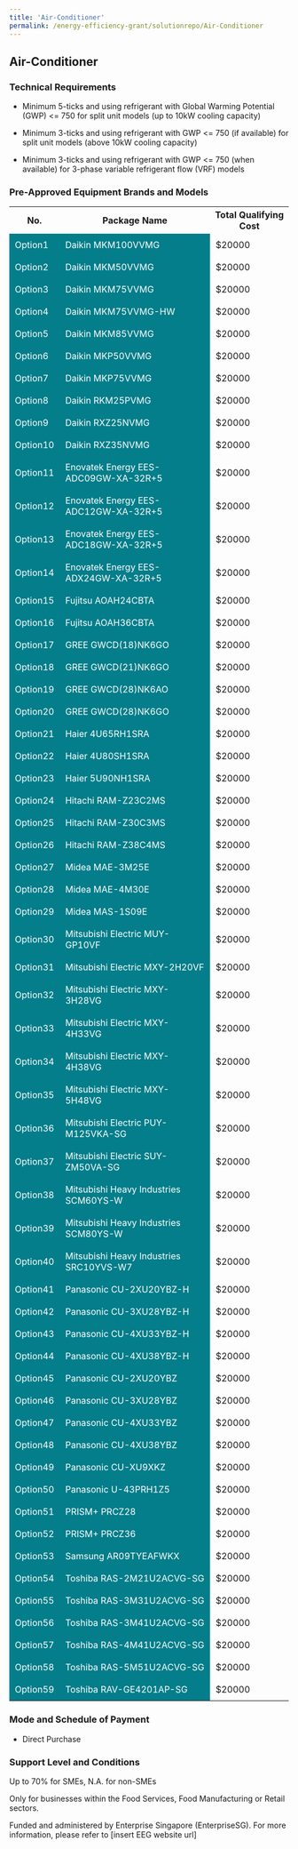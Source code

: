 ```yaml
---
title: 'Air-Conditioner'
permalink: /energy-efficiency-grant/solutionrepo/Air-Conditioner
---
```


## Air-Conditioner

### Technical Requirements

- Minimum 5-ticks and using refrigerant with Global Warming Potential (GWP) <= 750 for split unit models (up to 10kW cooling capacity)

- Minimum 3-ticks and using refrigerant with GWP <= 750 (if available) for split unit models (above 10kW cooling capacity)

- Minimum 3-ticks and using refrigerant with GWP <= 750 (when available) for 3-phase variable refrigerant flow (VRF) models


### Pre-Approved Equipment Brands and Models

<table>
<tr>
<th><b>No.</b></th>
<th><b>Package Name</b></th>
<th><b>Total Qualifying Cost</b></th>
</tr>
<tr>
<td style='padding: 10px; background-color: #037E8A; color: #FFFFFF;'>Option1</td>
<td style='padding: 10px; background-color: #037E8A; color: #FFFFFF;'>Daikin MKM100VVMG</td>
<td style='padding: 10px;'>$20000</td>
</tr>
<tr>
<td style='padding: 10px; background-color: #037E8A; color: #FFFFFF;'>Option2</td>
<td style='padding: 10px; background-color: #037E8A; color: #FFFFFF;'>Daikin MKM50VVMG</td>
<td style='padding: 10px;'>$20000</td>
</tr>
<tr>
<td style='padding: 10px; background-color: #037E8A; color: #FFFFFF;'>Option3</td>
<td style='padding: 10px; background-color: #037E8A; color: #FFFFFF;'>Daikin MKM75VVMG</td>
<td style='padding: 10px;'>$20000</td>
</tr>
<tr>
<td style='padding: 10px; background-color: #037E8A; color: #FFFFFF;'>Option4</td>
<td style='padding: 10px; background-color: #037E8A; color: #FFFFFF;'>Daikin MKM75VVMG-HW</td>
<td style='padding: 10px;'>$20000</td>
</tr>
<tr>
<td style='padding: 10px; background-color: #037E8A; color: #FFFFFF;'>Option5</td>
<td style='padding: 10px; background-color: #037E8A; color: #FFFFFF;'>Daikin MKM85VVMG</td>
<td style='padding: 10px;'>$20000</td>
</tr>
<tr>
<td style='padding: 10px; background-color: #037E8A; color: #FFFFFF;'>Option6</td>
<td style='padding: 10px; background-color: #037E8A; color: #FFFFFF;'>Daikin MKP50VVMG</td>
<td style='padding: 10px;'>$20000</td>
</tr>
<tr>
<td style='padding: 10px; background-color: #037E8A; color: #FFFFFF;'>Option7</td>
<td style='padding: 10px; background-color: #037E8A; color: #FFFFFF;'>Daikin MKP75VVMG</td>
<td style='padding: 10px;'>$20000</td>
</tr>
<tr>
<td style='padding: 10px; background-color: #037E8A; color: #FFFFFF;'>Option8</td>
<td style='padding: 10px; background-color: #037E8A; color: #FFFFFF;'>Daikin RKM25PVMG</td>
<td style='padding: 10px;'>$20000</td>
</tr>
<tr>
<td style='padding: 10px; background-color: #037E8A; color: #FFFFFF;'>Option9</td>
<td style='padding: 10px; background-color: #037E8A; color: #FFFFFF;'>Daikin RXZ25NVMG</td>
<td style='padding: 10px;'>$20000</td>
</tr>
<tr>
<td style='padding: 10px; background-color: #037E8A; color: #FFFFFF;'>Option10</td>
<td style='padding: 10px; background-color: #037E8A; color: #FFFFFF;'>Daikin RXZ35NVMG</td>
<td style='padding: 10px;'>$20000</td>
</tr>
<tr>
<td style='padding: 10px; background-color: #037E8A; color: #FFFFFF;'>Option11</td>
<td style='padding: 10px; background-color: #037E8A; color: #FFFFFF;'>Enovatek Energy EES-ADC09GW-XA-32R+5</td>
<td style='padding: 10px;'>$20000</td>
</tr>
<tr>
<td style='padding: 10px; background-color: #037E8A; color: #FFFFFF;'>Option12</td>
<td style='padding: 10px; background-color: #037E8A; color: #FFFFFF;'>Enovatek Energy EES-ADC12GW-XA-32R+5</td>
<td style='padding: 10px;'>$20000</td>
</tr>
<tr>
<td style='padding: 10px; background-color: #037E8A; color: #FFFFFF;'>Option13</td>
<td style='padding: 10px; background-color: #037E8A; color: #FFFFFF;'>Enovatek Energy EES-ADC18GW-XA-32R+5</td>
<td style='padding: 10px;'>$20000</td>
</tr>
<tr>
<td style='padding: 10px; background-color: #037E8A; color: #FFFFFF;'>Option14</td>
<td style='padding: 10px; background-color: #037E8A; color: #FFFFFF;'>Enovatek Energy EES-ADX24GW-XA-32R+5</td>
<td style='padding: 10px;'>$20000</td>
</tr>
<tr>
<td style='padding: 10px; background-color: #037E8A; color: #FFFFFF;'>Option15</td>
<td style='padding: 10px; background-color: #037E8A; color: #FFFFFF;'>Fujitsu AOAH24CBTA</td>
<td style='padding: 10px;'>$20000</td>
</tr>
<tr>
<td style='padding: 10px; background-color: #037E8A; color: #FFFFFF;'>Option16</td>
<td style='padding: 10px; background-color: #037E8A; color: #FFFFFF;'>Fujitsu AOAH36CBTA</td>
<td style='padding: 10px;'>$20000</td>
</tr>
<tr>
<td style='padding: 10px; background-color: #037E8A; color: #FFFFFF;'>Option17</td>
<td style='padding: 10px; background-color: #037E8A; color: #FFFFFF;'>GREE GWCD(18)NK6GO</td>
<td style='padding: 10px;'>$20000</td>
</tr>
<tr>
<td style='padding: 10px; background-color: #037E8A; color: #FFFFFF;'>Option18</td>
<td style='padding: 10px; background-color: #037E8A; color: #FFFFFF;'>GREE GWCD(21)NK6GO</td>
<td style='padding: 10px;'>$20000</td>
</tr>
<tr>
<td style='padding: 10px; background-color: #037E8A; color: #FFFFFF;'>Option19</td>
<td style='padding: 10px; background-color: #037E8A; color: #FFFFFF;'>GREE GWCD(28)NK6AO</td>
<td style='padding: 10px;'>$20000</td>
</tr>
<tr>
<td style='padding: 10px; background-color: #037E8A; color: #FFFFFF;'>Option20</td>
<td style='padding: 10px; background-color: #037E8A; color: #FFFFFF;'>GREE GWCD(28)NK6GO</td>
<td style='padding: 10px;'>$20000</td>
</tr>
<tr>
<td style='padding: 10px; background-color: #037E8A; color: #FFFFFF;'>Option21</td>
<td style='padding: 10px; background-color: #037E8A; color: #FFFFFF;'>Haier 4U65RH1SRA</td>
<td style='padding: 10px;'>$20000</td>
</tr>
<tr>
<td style='padding: 10px; background-color: #037E8A; color: #FFFFFF;'>Option22</td>
<td style='padding: 10px; background-color: #037E8A; color: #FFFFFF;'>Haier 4U80SH1SRA</td>
<td style='padding: 10px;'>$20000</td>
</tr>
<tr>
<td style='padding: 10px; background-color: #037E8A; color: #FFFFFF;'>Option23</td>
<td style='padding: 10px; background-color: #037E8A; color: #FFFFFF;'>Haier 5U90NH1SRA</td>
<td style='padding: 10px;'>$20000</td>
</tr>
<tr>
<td style='padding: 10px; background-color: #037E8A; color: #FFFFFF;'>Option24</td>
<td style='padding: 10px; background-color: #037E8A; color: #FFFFFF;'>Hitachi RAM-Z23C2MS</td>
<td style='padding: 10px;'>$20000</td>
</tr>
<tr>
<td style='padding: 10px; background-color: #037E8A; color: #FFFFFF;'>Option25</td>
<td style='padding: 10px; background-color: #037E8A; color: #FFFFFF;'>Hitachi RAM-Z30C3MS</td>
<td style='padding: 10px;'>$20000</td>
</tr>
<tr>
<td style='padding: 10px; background-color: #037E8A; color: #FFFFFF;'>Option26</td>
<td style='padding: 10px; background-color: #037E8A; color: #FFFFFF;'>Hitachi RAM-Z38C4MS</td>
<td style='padding: 10px;'>$20000</td>
</tr>
<tr>
<td style='padding: 10px; background-color: #037E8A; color: #FFFFFF;'>Option27</td>
<td style='padding: 10px; background-color: #037E8A; color: #FFFFFF;'>Midea MAE-3M25E</td>
<td style='padding: 10px;'>$20000</td>
</tr>
<tr>
<td style='padding: 10px; background-color: #037E8A; color: #FFFFFF;'>Option28</td>
<td style='padding: 10px; background-color: #037E8A; color: #FFFFFF;'>Midea MAE-4M30E</td>
<td style='padding: 10px;'>$20000</td>
</tr>
<tr>
<td style='padding: 10px; background-color: #037E8A; color: #FFFFFF;'>Option29</td>
<td style='padding: 10px; background-color: #037E8A; color: #FFFFFF;'>Midea MAS-1S09E</td>
<td style='padding: 10px;'>$20000</td>
</tr>
<tr>
<td style='padding: 10px; background-color: #037E8A; color: #FFFFFF;'>Option30</td>
<td style='padding: 10px; background-color: #037E8A; color: #FFFFFF;'>Mitsubishi Electric MUY-GP10VF</td>
<td style='padding: 10px;'>$20000</td>
</tr>
<tr>
<td style='padding: 10px; background-color: #037E8A; color: #FFFFFF;'>Option31</td>
<td style='padding: 10px; background-color: #037E8A; color: #FFFFFF;'>Mitsubishi Electric MXY-2H20VF</td>
<td style='padding: 10px;'>$20000</td>
</tr>
<tr>
<td style='padding: 10px; background-color: #037E8A; color: #FFFFFF;'>Option32</td>
<td style='padding: 10px; background-color: #037E8A; color: #FFFFFF;'>Mitsubishi Electric MXY-3H28VG</td>
<td style='padding: 10px;'>$20000</td>
</tr>
<tr>
<td style='padding: 10px; background-color: #037E8A; color: #FFFFFF;'>Option33</td>
<td style='padding: 10px; background-color: #037E8A; color: #FFFFFF;'>Mitsubishi Electric MXY-4H33VG</td>
<td style='padding: 10px;'>$20000</td>
</tr>
<tr>
<td style='padding: 10px; background-color: #037E8A; color: #FFFFFF;'>Option34</td>
<td style='padding: 10px; background-color: #037E8A; color: #FFFFFF;'>Mitsubishi Electric MXY-4H38VG</td>
<td style='padding: 10px;'>$20000</td>
</tr>
<tr>
<td style='padding: 10px; background-color: #037E8A; color: #FFFFFF;'>Option35</td>
<td style='padding: 10px; background-color: #037E8A; color: #FFFFFF;'>Mitsubishi Electric MXY-5H48VG</td>
<td style='padding: 10px;'>$20000</td>
</tr>
<tr>
<td style='padding: 10px; background-color: #037E8A; color: #FFFFFF;'>Option36</td>
<td style='padding: 10px; background-color: #037E8A; color: #FFFFFF;'>Mitsubishi Electric PUY-M125VKA-SG</td>
<td style='padding: 10px;'>$20000</td>
</tr>
<tr>
<td style='padding: 10px; background-color: #037E8A; color: #FFFFFF;'>Option37</td>
<td style='padding: 10px; background-color: #037E8A; color: #FFFFFF;'>Mitsubishi Electric SUY-ZM50VA-SG</td>
<td style='padding: 10px;'>$20000</td>
</tr>
<tr>
<td style='padding: 10px; background-color: #037E8A; color: #FFFFFF;'>Option38</td>
<td style='padding: 10px; background-color: #037E8A; color: #FFFFFF;'>Mitsubishi Heavy Industries SCM60YS-W</td>
<td style='padding: 10px;'>$20000</td>
</tr>
<tr>
<td style='padding: 10px; background-color: #037E8A; color: #FFFFFF;'>Option39</td>
<td style='padding: 10px; background-color: #037E8A; color: #FFFFFF;'>Mitsubishi Heavy Industries SCM80YS-W</td>
<td style='padding: 10px;'>$20000</td>
</tr>
<tr>
<td style='padding: 10px; background-color: #037E8A; color: #FFFFFF;'>Option40</td>
<td style='padding: 10px; background-color: #037E8A; color: #FFFFFF;'>Mitsubishi Heavy Industries SRC10YVS-W7</td>
<td style='padding: 10px;'>$20000</td>
</tr>
<tr>
<td style='padding: 10px; background-color: #037E8A; color: #FFFFFF;'>Option41</td>
<td style='padding: 10px; background-color: #037E8A; color: #FFFFFF;'>Panasonic  CU-2XU20YBZ-H</td>
<td style='padding: 10px;'>$20000</td>
</tr>
<tr>
<td style='padding: 10px; background-color: #037E8A; color: #FFFFFF;'>Option42</td>
<td style='padding: 10px; background-color: #037E8A; color: #FFFFFF;'>Panasonic  CU-3XU28YBZ-H</td>
<td style='padding: 10px;'>$20000</td>
</tr>
<tr>
<td style='padding: 10px; background-color: #037E8A; color: #FFFFFF;'>Option43</td>
<td style='padding: 10px; background-color: #037E8A; color: #FFFFFF;'>Panasonic  CU-4XU33YBZ-H</td>
<td style='padding: 10px;'>$20000</td>
</tr>
<tr>
<td style='padding: 10px; background-color: #037E8A; color: #FFFFFF;'>Option44</td>
<td style='padding: 10px; background-color: #037E8A; color: #FFFFFF;'>Panasonic  CU-4XU38YBZ-H</td>
<td style='padding: 10px;'>$20000</td>
</tr>
<tr>
<td style='padding: 10px; background-color: #037E8A; color: #FFFFFF;'>Option45</td>
<td style='padding: 10px; background-color: #037E8A; color: #FFFFFF;'>Panasonic CU-2XU20YBZ</td>
<td style='padding: 10px;'>$20000</td>
</tr>
<tr>
<td style='padding: 10px; background-color: #037E8A; color: #FFFFFF;'>Option46</td>
<td style='padding: 10px; background-color: #037E8A; color: #FFFFFF;'>Panasonic CU-3XU28YBZ</td>
<td style='padding: 10px;'>$20000</td>
</tr>
<tr>
<td style='padding: 10px; background-color: #037E8A; color: #FFFFFF;'>Option47</td>
<td style='padding: 10px; background-color: #037E8A; color: #FFFFFF;'>Panasonic CU-4XU33YBZ</td>
<td style='padding: 10px;'>$20000</td>
</tr>
<tr>
<td style='padding: 10px; background-color: #037E8A; color: #FFFFFF;'>Option48</td>
<td style='padding: 10px; background-color: #037E8A; color: #FFFFFF;'>Panasonic CU-4XU38YBZ</td>
<td style='padding: 10px;'>$20000</td>
</tr>
<tr>
<td style='padding: 10px; background-color: #037E8A; color: #FFFFFF;'>Option49</td>
<td style='padding: 10px; background-color: #037E8A; color: #FFFFFF;'>Panasonic CU-XU9XKZ</td>
<td style='padding: 10px;'>$20000</td>
</tr>
<tr>
<td style='padding: 10px; background-color: #037E8A; color: #FFFFFF;'>Option50</td>
<td style='padding: 10px; background-color: #037E8A; color: #FFFFFF;'>Panasonic U-43PRH1Z5</td>
<td style='padding: 10px;'>$20000</td>
</tr>
<tr>
<td style='padding: 10px; background-color: #037E8A; color: #FFFFFF;'>Option51</td>
<td style='padding: 10px; background-color: #037E8A; color: #FFFFFF;'>PRISM+ PRCZ28</td>
<td style='padding: 10px;'>$20000</td>
</tr>
<tr>
<td style='padding: 10px; background-color: #037E8A; color: #FFFFFF;'>Option52</td>
<td style='padding: 10px; background-color: #037E8A; color: #FFFFFF;'>PRISM+ PRCZ36</td>
<td style='padding: 10px;'>$20000</td>
</tr>
<tr>
<td style='padding: 10px; background-color: #037E8A; color: #FFFFFF;'>Option53</td>
<td style='padding: 10px; background-color: #037E8A; color: #FFFFFF;'>Samsung AR09TYEAFWKX</td>
<td style='padding: 10px;'>$20000</td>
</tr>
<tr>
<td style='padding: 10px; background-color: #037E8A; color: #FFFFFF;'>Option54</td>
<td style='padding: 10px; background-color: #037E8A; color: #FFFFFF;'>Toshiba RAS-2M21U2ACVG-SG</td>
<td style='padding: 10px;'>$20000</td>
</tr>
<tr>
<td style='padding: 10px; background-color: #037E8A; color: #FFFFFF;'>Option55</td>
<td style='padding: 10px; background-color: #037E8A; color: #FFFFFF;'>Toshiba RAS-3M31U2ACVG-SG</td>
<td style='padding: 10px;'>$20000</td>
</tr>
<tr>
<td style='padding: 10px; background-color: #037E8A; color: #FFFFFF;'>Option56</td>
<td style='padding: 10px; background-color: #037E8A; color: #FFFFFF;'>Toshiba RAS-3M41U2ACVG-SG</td>
<td style='padding: 10px;'>$20000</td>
</tr>
<tr>
<td style='padding: 10px; background-color: #037E8A; color: #FFFFFF;'>Option57</td>
<td style='padding: 10px; background-color: #037E8A; color: #FFFFFF;'>Toshiba RAS-4M41U2ACVG-SG</td>
<td style='padding: 10px;'>$20000</td>
</tr>
<tr>
<td style='padding: 10px; background-color: #037E8A; color: #FFFFFF;'>Option58</td>
<td style='padding: 10px; background-color: #037E8A; color: #FFFFFF;'>Toshiba RAS-5M51U2ACVG-SG</td>
<td style='padding: 10px;'>$20000</td>
</tr>
<tr>
<td style='padding: 10px; background-color: #037E8A; color: #FFFFFF;'>Option59</td>
<td style='padding: 10px; background-color: #037E8A; color: #FFFFFF;'>Toshiba RAV-GE4201AP-SG</td>
<td style='padding: 10px;'>$20000</td>
</tr>
</table>

### Mode and Schedule of Payment 

- Direct Purchase

### Support Level and Conditions

Up to 70% for SMEs, N.A. for non-SMEs

Only for businesses within the Food Services, Food Manufacturing or Retail sectors.

Funded and administered by Enterprise Singapore (EnterpriseSG). For more information, please refer to [insert EEG website url]

<script src='/jquery/resize-tables.js'></script>
